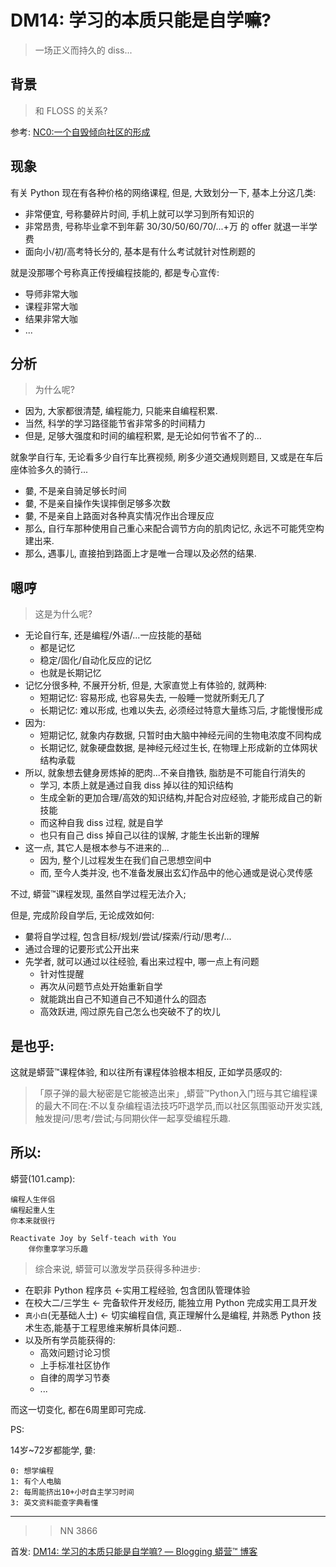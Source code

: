 # DM14: 学习的本质只能是自学嘛?
> 一场正义而持久的 diss...

## 背景
> 和 FLOSS 的关系?

参考: [NC0:一个自毁倾向社区的形成](https://blog.101.camp/NC/190711-NC101-self-destruction/)


## 现象

有关 Python 现在有各种价格的网络课程, 但是, 大致划分一下, 基本上分这几类:

- 非常便宜, 号称嘦碎片时间, 手机上就可以学习到所有知识的
- 非常昂贵, 号称毕业拿不到年薪 30/30/50/60/70/...+万 的 offer 就退一半学费
- 面向小/初/高考特长分的, 基本是有什么考试就针对性刷题的

就是没那哪个号称真正传授编程技能的, 都是专心宣传:

- 导师非常大咖
- 课程非常大咖
- 结果非常大咖
- ...


## 分析
> 为什么呢?


- 因为, 大家都很清楚, 编程能力, 只能来自编程积累.
- 当然, 科学的学习路径能节省非常多的时间精力
- 但是, 足够大强度和时间的编程积累, 是无论如何节省不了的...

就象学自行车, 无论看多少自行车比赛视频, 刷多少道交通规则题目,
又或是在车后座体验多久的骑行...

- 嘦, 不是亲自骑足够长时间
- 嘦, 不是亲自操作失误摔倒足够多次数
- 嘦, 不是亲自上路面对各种真实情况作出合理反应
- 那么, 自行车那种使用自己重心来配合调节方向的肌肉记忆, 永远不可能凭空构建出来.
- 那么, 遇事儿, 直接拍到路面上才是唯一合理以及必然的结果.

## 嗯哼
> 这是为什么呢?

- 无论自行车, 还是编程/外语/...一应技能的基础
    + 都是记忆
    + 稳定/固化/自动化反应的记忆
    + 也就是长期记忆
- 记忆分很多种, 不展开分析, 但是, 大家直觉上有体验的, 就两种:
    + 短期记忆: 容易形成, 也容易失去, 一般睡一觉就所剩无几了
    + 长期记忆: 难以形成, 也难以失去, 必须经过特意大量练习后, 才能慢慢形成
- 因为:
    + 短期记忆, 就象内存数据, 只暂时由大脑中神经元间的生物电浓度不同构成
    + 长期记忆, 就象硬盘数据, 是神经元经过生长, 在物理上形成新的立体网状结构承载
- 所以, 就象想去健身房炼掉的肥肉...不亲自撸铁, 脂肪是不可能自行消失的
    + 学习, 本质上就是通过自我 diss 掉以往的知识结构
    + 生成全新的更加合理/高效的知识结构,并配合对应经验, 才能形成自己的新技能
    + 而这种自我 diss 过程, 就是自学
    + 也只有自己 diss 掉自己以往的误解, 才能生长出新的理解
- 这一点, 其它人是根本参与不进来的...
    + 因为, 整个儿过程发生在我们自己思想空间中
    + 而, 至今人类并没, 也不准备发展出玄幻作品中的他心通或是说心灵传感

不过,  蟒营™课程发现, 虽然自学过程无法介入;

但是, 完成阶段自学后, 无论成效如何:

- 嘦将自学过程, 包含目标/规划/尝试/探索/行动/思考/...
- 通过合理的记要形式公开出来
- 先学者, 就可以通过以往经验, 看出来过程中, 哪一点上有问题
    + 针对性提醒
    + 再次从问题节点处开始重新自学
    + 就能跳出自己不知道自己不知道什么的囧态
    + 高效跃进, 闯过原先自己怎么也突破不了的坎儿



## 是也乎:
这就是蟒营™课程体验, 和以往所有课程体验根本相反, 正如学员感叹的:

> 「原子弹的最大秘密是它能被造出来」,蟒营™Python入门班与其它编程课的最大不同在:不以复杂编程语法技巧吓退学员,而以社区氛围驱动开发实践,触发提问/思考/尝试;与同期伙伴一起享受编程乐趣.


## 所以:

蟒营(101.camp): 

    编程人生伴侣
    编程起重人生
    你本来就很行
    
    Reactivate Joy by Self-teach with You
        伴你重享学习乐趣


> 综合来说, 蟒营可以激发学员获得多种进步:

- 在职非 Python 程序员 <-实用工程经验, 包含团队管理体验
- 在校大二/三学生 <-  完备软件开发经历, 能独立用 Python 完成实用工具开发
- `真小白`(无基础人士) <- 切实编程自信, 真正理解什么是编程, 并熟悉 Python 技术生态,能基于工程思维来解析具体问题..
- 以及所有学员能获得的:
    + 高效问题讨论习惯
    + 上手标准社区协作
    + 自律的周学习节奏
    + ...

而这一切变化, 都在6周里即可完成.

PS:

14岁~72岁都能学, 嘦:

    0: 想学编程
    1: 有个人电脑
    2: 每周能挤出10+小时自主学习时间
    3: 英文资料能查字典看懂



------------

>> NN 3866

首发: [DM14: 学习的本质只能是自学嘛? — Blogging 蟒营™ 博客](https://blog.101.camp/DM/191219-DM14-wtf-101camp-self-tech/)

